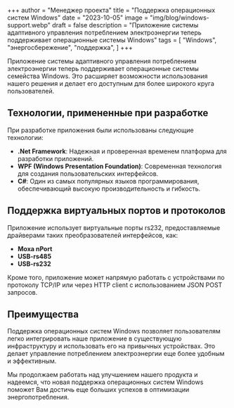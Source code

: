 +++
author = "Менеджер проекта"
title = "Поддержка операционных систем Windows"
date = "2023-10-05"
image = "img/blog/windows-support.webp"
draft = false
description = "Приложение системы адаптивного управления потреблением электроэнергии теперь поддерживает операционные системы Windows"
tags = [
    "Windows",
    "энергосбережение",
    "поддержка",
]
+++

Приложение системы адаптивного управления потреблением электроэнергии теперь поддерживает операционные системы семейства Windows. Это расширяет возможности использования нашего решения и делает его доступным для более широкого круга пользователей.

<!--more-->

## Технологии, примененные при разработке

При разработке приложения были использованы следующие технологии:

- **.Net Framework**: Надежная и проверенная временем платформа для разработки приложений.
- **WPF (Windows Presentation Foundation)**: Современная технология для создания пользовательских интерфейсов.
- **C#**: Один из самых популярных языков программирования, обеспечивающий высокую производительность и гибкость.

## Поддержка виртуальных портов и протоколов

Приложение использует виртуальные порты rs232, предоставляемые драйверами таких преобразователей интерфейсов, как:

- **Moxa nPort**
- **USB-rs485**
- **USB-rs232**

Кроме того, приложение может напрямую работать с устройствами по протоколу TCP/IP или через HTTP client с использованием JSON POST запросов.

## Преимущества

Поддержка операционных систем Windows позволяет пользователям легко интегрировать наше приложение в существующую инфраструктуру и использовать его на привычных устройствах. Это делает управление потреблением электроэнергии еще более удобным и эффективным.

Мы продолжаем работать над улучшением нашего продукта и надеемся, что новая поддержка операционных систем Windows поможет Вам достичь еще больших успехов в оптимизации энергопотребления.
